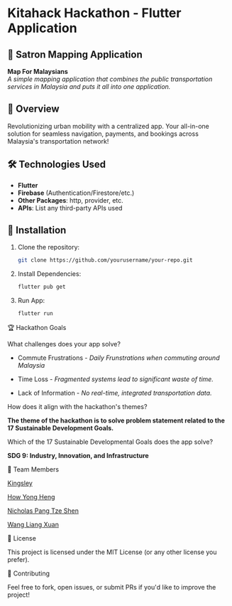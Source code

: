 # Kitahack Hackathon - Flutter Application

## 📌 Satron Mapping Application
**Map For Malaysians**  
*A simple mapping application that combines the public transportation services in Malaysia and puts it all into one application.*

## 🌟 Overview
Revolutionizing urban mobility with a centralized app. Your all-in-one solution for seamless navigation, payments, and bookings across Malaysia's transportation network!

## 🛠 Technologies Used
- **Flutter** 
- **Firebase** (Authentication/Firestore/etc.)
- **Other Packages**: http, provider, etc.
- **APIs**: List any third-party APIs used

## 🔧 Installation
1. Clone the repository:
   ```bash
   git clone https://github.com/yourusername/your-repo.git

2. Install Dependencies:
   ```bash
   flutter pub get

3. Run App:
   ```bash
   flutter run


🏆 Hackathon Goals

What challenges does your app solve?
- Commute Frustrations - *Daily Frunstrations when commuting around Malaysia*
  
- Time Loss - *Fragmented systems lead to significant waste of time.*
  
- Lack of Information - *No real-time, integrated transportation data.*

How does it align with the hackathon's themes?

   **The theme of the hackathon is to solve problem statement related to the 17 Sustainable Development Goals.**


Which of the 17 Sustainable Developmental Goals does the app solve?

   **SDG 9: Industry, Innovation, and Infrastructure**
   
👥 Team Members

   [Kingsley](https://github.com/Kingsleylyh)
   
   [How Yong Heng](https://github.com/howyongheng0313)
   
   [Nicholas Pang Tze Shen](https://github.com/Fraxtal)
   
   [Wang Liang Xuan](https://github.com/ItsLiang62)

📜 License

This project is licensed under the MIT License (or any other license you prefer).

🤝 Contributing

Feel free to fork, open issues, or submit PRs if you'd like to improve the project!
